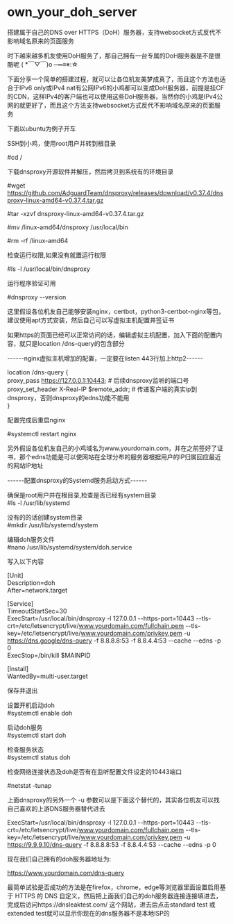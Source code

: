 # own_your_doh_server
搭建属于自己的DNS over HTTPS（DoH）服务器，支持websocket方式反代不影响域名原来的页面服务  
  
  
时下越来越多机友使用DoH服务了，那自己拥有一台专属的DoH服务器是不是很酷呢 ( *￣▽￣)o ─═≡※:☆  

下面分享一个简单的搭建过程，就可以让各位机友美梦成真了，而且这个方法也适合于IPv6 only或IPv4 nat有公网IPv6的小鸡都可以变成DoH服务器，前提是挂CF的CDN，这样IPv4的客户端也可以使用这些DoH服务器，当然你的小鸡是IPv4公网的就更好了，而且这个方法支持websocket方式反代不影响域名原来的页面服务   
   
下面以ubuntu为例子开车  
  
SSH到小鸡，使用root用户并转到根目录  

#cd /   
  
下载dnsproxy开源软件并解压，然后拷贝到系统有的环境目录  
  
#wget https://github.com/AdguardTeam/dnsproxy/releases/download/v0.37.4/dnsproxy-linux-amd64-v0.37.4.tar.gz   
  
#tar -xzvf dnsproxy-linux-amd64-v0.37.4.tar.gz   
  
#mv /linux-amd64/dnsproxy /usr/local/bin  
  
#rm -rf /linux-amd64  
  
检查运行权限,如果没有就置运行权限  
  
#ls -l /usr/local/bin/dnsproxy  
  
运行程序验证可用  
  
#dnsproxy --version  
  
  
这里假设各位机友自己能够安装nginx，certbot，python3-certbot-nginx等包，建议使用apt方式安装，然后自己可以写虚拟主机配置并签证书

如果https的页面已经可以正常访问的话，编辑虚拟主机配置，加入下面的配置内容，就只是location /dns-query的包含部分  
  
------nginx虚拟主机增加的配置，一定要在listen 443行加上http2------
  
location /dns-query {  
   proxy_pass         https://127.0.0.1:10443; # 后续dnsproxy监听的端口号  
   proxy_set_header X-Real-IP $remote_addr; # 传递客户端的真实ip到dnsproxy，否则dnsproxy的edns功能不能用  
   }  
  
配置完成后重启nginx    
   
#systemctl restart nginx  
  
另外假设各位机友自己的小鸡域名为www.yourdomain.com，并在之前签好了证书，那个edns功能是可以使网站在全球分布的服务器根据用户的IP归属回应最近的网站IP地址      
  
------配置dnsproxy的Systemd服务启动方式------  
  
确保是root用户并在根目录,检查是否已经有system目录  
#ls -l /usr/lib/systemd  
  
没有的的话创建system目录  
#mkdir /usr/lib/systemd/system  
  
编辑doh服务文件  
#nano /usr/lib/systemd/system/doh.service  
  
写入以下内容  
  
[Unit]  
Description=doh  
After=network.target  
  
[Service]  
TimeoutStartSec=30  
ExecStart=/usr/local/bin/dnsproxy -l 127.0.0.1 --https-port=10443 --tls-crt=/etc/letsencrypt/live/www.yourdomain.com/fullchain.pem --tls-key=/etc/letsencrypt/live/www.yourdomain.com/privkey.pem -u https://dns.google/dns-query -f 8.8.8.8:53 -f 8.8.4.4:53 --cache --edns -p 0  
ExecStop=/bin/kill $MAINPID  
  
[Install]  
WantedBy=multi-user.target  
  
保存并退出  
  
设置开机启动doh  
#systemctl enable doh  
  
启动doh服务  
#systemctl start doh  
  
检查服务状态       
#systemctl status doh            
          
检查网络连接状态及doh是否有在监听配置文件设定的10443端口      
       
#netstat -tunap    
   
上面dnsproxy的另外一个 -u 参数可以是下面这个替代的，其实各位机友可以找自己喜欢的上游DNS服务器替代进去  
  
ExecStart=/usr/local/bin/dnsproxy -l 127.0.0.1 --https-port=10443 --tls-crt=/etc/letsencrypt/live/www.yourdomain.com/fullchain.pem --tls-key=/etc/letsencrypt/live/www.yourdomain.com/privkey.pem -u https://9.9.9.10/dns-query -f 8.8.8.8:53 -f 8.8.4.4:53 --cache --edns -p 0  
  
现在我们自己拥有的doh服务器地址为:     
  
https://www.yourdomain.com/dns-query  
   
最简单试验是否成功的方法是在firefox，chrome，edge等浏览器里面设置启用基于 HTTPS 的 DNS 自定义，然后把上面我们自己的doh服务器连接连接填进去，完成后访问https://dnsleaktest.com/ 这个网站，进去后点击standard test 或 extended test就可以显示你现在的dns服务器不是本地ISP的   
  
  
  

  

